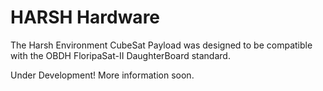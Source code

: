 # HARSH Hardware
The Harsh Environment CubeSat Payload was designed to be compatible with the OBDH FloripaSat-II DaughterBoard standard.

Under Development! More information soon.
